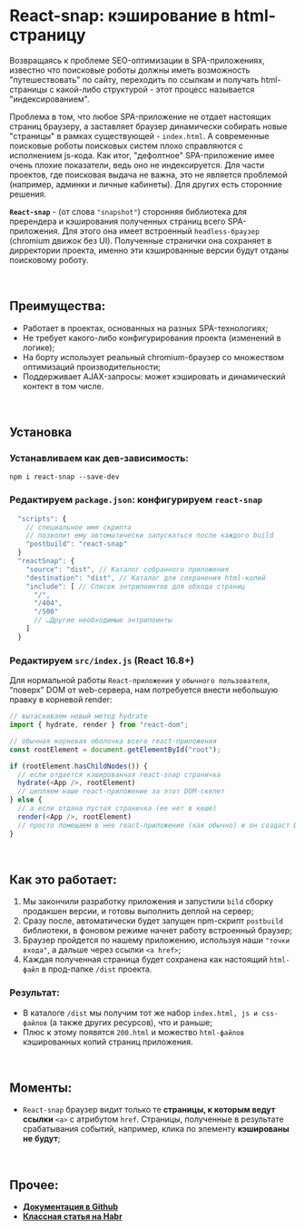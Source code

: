 # React-snap: кэширование в html-страницу

Возвращаясь к проблеме SEO-оптимизации в SPA-приложениях, известно что поисковые роботы должны иметь возможность "путешествовать" по сайту, переходить по ссылкам и получать html-страницы с какой-либо структурой - этот процесс называется "индексированием".

Проблема в том, что любое SPA-приложение не отдает настоящих страниц браузеру, а заставляет браузер динамически собирать новые "страницы" в рамках существующей - `index.html`. А современные поисковые роботы поисковых систем плохо справляются с исполнением js-кода. Как итог, "дефолтное" SPA-приложение имее очень плохие показатели, ведь оно не индексируется. Для части проектов, где поисковая выдача не важна, это не является проблемой (например, админки и личные кабинеты). Для других есть сторонние решения.

__`React-snap`__ - (от слова `"snapshot"`) сторонняя библиотека для пререндера и кэширования полученных страниц всего SPA-приложения. Для этого она имеет встроенный `headless-браузер` (chromium движок без UI). Полученные странички она сохраняет в дирректории проекта, именно эти кэшированные версии будут отданы поисковому роботу.

<br>

## Преимущества: 
* Работает в проектах, основанных на разных SPA-технологиях;
* Не требует какого-либо конфигурирования проекта (изменений в логике);
* На борту использует реальный chromium-браузер со множеством оптимизаций производительности;
* Поддерживает AJAX-запросы: может кэшировать и динамический контект в том числе. 

<br>

## Установка 
### Устанавливаем как дев-зависимость:
```
npm i react-snap --save-dev
```

### Редактируем `package.json`: конфигурируем `react-snap`
```javascript
  "scripts": {
    // специальное имя скрипта 
    // позволит ему автоматически запускаться после каждого build
    "postbuild": "react-snap"
  }
  "reactSnap": {
    "source": "dist", // Каталог собранного приложения
    "destination": "dist", // Каталог для сохранения html-копий
    "include": [ // Список энтрипоинтов для обхода страниц
      "/",
      "/404",
      "/500"
      // …Другие необходимые энтрипоинты
    ]
  }
```

### Редактируем `src/index.js` (React 16.8+)
Для нормальной работы `React-приложения` у `обычного пользователя`, “поверх” DOM от web-сервера, нам потребуется внести небольшую правку в корневой render:
```javascript
// вытаскиваем новый метод hydrate
import { hydrate, render } from "react-dom";

// обычная корневая оболочка всего react-приложения
const rootElement = document.getElementById("root");

if (rootElement.hasChildNodes()) {
  // если отдается кэшированная react-snap страничка
  hydrate(<App />, rootElement)
  // цепляем наше react-приложение за этот DOM-скелет
} else {
  // а если отдана пустая страничка (ее нет в кеше)
  render(<App />, rootElement)
  // просто помещаем в нее react-приложение (как обычно) и он создаст DOM
}
```

<br>

## Как это работает: 
1. Мы закончили разработку приложения и запустили `bild` сборку продакшен версии, и готовы выполнить деплой на сервер;
2. Сразу после, автоматически будет запущен npm-скрипт `postbuild` библиотеки, в фоновом режиме начнет работу встроенный браузер;
3. Браузер пройдется по нашему приложению, используя наши `"точки входа"`, а дальше через ссылки `<a href>`;
4. Каждая полученная страница будет сохранена как настоящий `html-файл` в прод-папке `/dist` проекта.

### Результат: 
* В каталоге `/dist` мы получим тот же набор `index.html, js и css-файлов` (а также других ресурсов), что и раньше;
* Плюс к этому появятся `200.html` и можество `html-файлов` кэшированных копий страниц приложения.

<br>

## Моменты: 
* `React-snap` браузер видит только те __страницы, к которым ведут ссылки__ `<a>` с атрибутом `href`. Страницы, полученные в результате срабатывания событий, например, клика по элементу __кэшированы не будут__;

<br>

## Прочее: 
* __[Документация в Github](https://github.com/stereobooster/react-snap)__
* __[Классная статья на Habr](https://habr.com/ru/companies/rshb/articles/529636/)__
